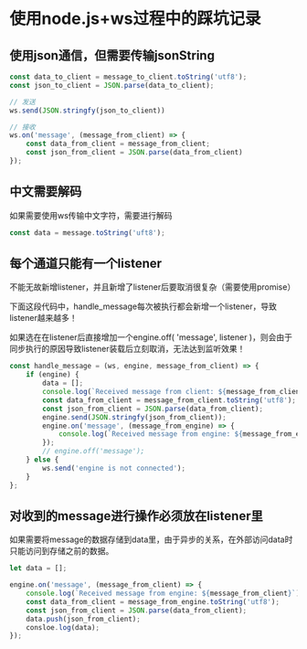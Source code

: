 # 使用node.js+ws过程中的踩坑记录

## 使用json通信，但需要传输jsonString

```js
const data_to_client = message_to_client.toString('utf8');
const json_to_client = JSON.parse(data_to_client);

// 发送
ws.send(JSON.stringfy(json_to_client))

// 接收
ws.on('message', (message_from_client) => {
    const data_from_client = message_from_client;
    const json_from_client = JSON.parse(data_from_client)
});
```

## 中文需要解码

如果需要使用ws传输中文字符，需要进行解码

```js
const data = message.toString('uft8');
```

## 每个通道只能有一个listener

不能无故新增listener，并且新增了listener后要取消很复杂（需要使用promise）

下面这段代码中，handle_message每次被执行都会新增一个listener，导致listener越来越多！

如果选在在listener后直接增加一个engine.off( 'message', listener )，则会由于同步执行的原因导致listener装载后立刻取消，无法达到监听效果！

```js
const handle_message = (ws, engine, message_from_client) => {
	if (engine) {
    	data = [];
    	console.log(`Received message from client: ${message_from_client}`);
    	const data_from_client = message_from_client.toString('utf8');
    	const json_from_client = JSON.parse(data_from_client);
        engine.send(JSON.stringfy(json_from_client));
        engine.on('message', (message_from_engine) => {
            console.log(`Received message from engine: ${message_from_engine}`)
        });
        // engine.off('message');
  	} else {
    	ws.send('engine is not connected');
  	}
};
```

## 对收到的message进行操作必须放在listener里

如果需要将message的数据存储到data里，由于异步的关系，在外部访问data时只能访问到存储之前的数据。

```js
let data = [];

engine.on('message', (message_from_client) => {
	console.log(`Received message from engine: ${message_from_client}`);
	const data_from_client = message_from_engine.toString('utf8');
	const json_from_client = JSON.parse(data_from_client);
	data.push(json_from_client);
	consloe.log(data);
});
```



